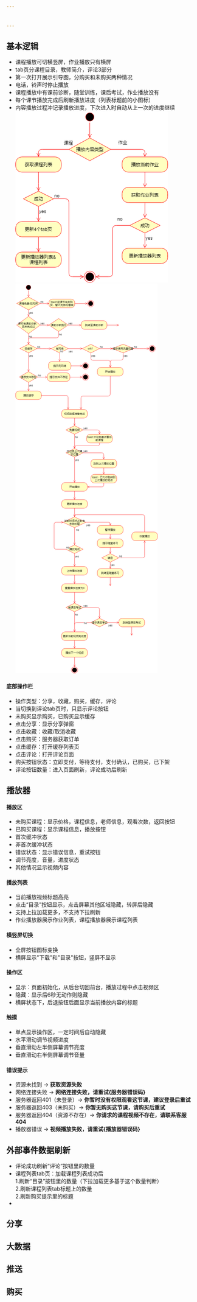 ```yaml
---


---
```


<h2 id="基本逻辑">基本逻辑</h2>
<ul>
<li>课程播放可切横竖屏，作业播放只有横屏</li>
<li>tab页分课程目录，教师简介，评论3部分</li>
<li>第一次打开展示引导图，分购买和未购买两种情况</li>
<li>电话，铃声时停止播放</li>
<li>课程播放中有课前诊断，随堂训练，课后考试，作业播放没有</li>
<li>每个课节播放完成后刷新播放进度（列表标题前的小图标）</li>
<li>内容播放过程冲记录播放进度，下次进入时自动从上一次的进度继续<br>
<img src="https://github.com/Ryan-Hu/DOC/blob/master/%E5%88%9D%E5%A7%8B%E5%8C%96%20%281%29.png?raw=true" alt="enter image description here"><br>
<img src="https://github.com/Ryan-Hu/DOC/blob/master/%E6%92%AD%E6%94%BE%E9%80%BB%E8%BE%91.png?raw=true" alt="enter image description here"></li>
</ul>
<h4 id="底部操作栏">底部操作栏</h4>
<ul>
<li>操作类型：分享，收藏，购买，缓存，评论</li>
<li>当切换到评论tab页时，只显示评论按钮</li>
<li>未购买显示购买，已购买显示缓存</li>
<li>点击分享：显示分享弹窗</li>
<li>点击收藏：收藏/取消收藏</li>
<li>点击购买：服务器获取订单</li>
<li>点击缓存：打开缓存列表页</li>
<li>点击评论：打开评论页面</li>
<li>购买按钮状态：立即支付，等待支付，支付确认，已购买，已下架</li>
<li>评论按钮数量：进入页面刷新，评论成功后刷新</li>
</ul>
<h2 id="播放器">播放器</h2>
<h4 id="播放区">播放区</h4>
<ul>
<li>未购买课程：显示价格，课程信息，老师信息，观看次数，返回按钮</li>
<li>已购买课程：显示课程信息，播放按钮</li>
<li>首次缓冲状态</li>
<li>非首次缓冲状态</li>
<li>错误状态：显示错误信息，重试按钮</li>
<li>调节亮度，音量，进度状态</li>
<li>其他情况显示视频内容</li>
</ul>
<h4 id="播放列表">播放列表</h4>
<ul>
<li>当前播放视频标题高亮</li>
<li>点击“目录”按钮显示，点击屏幕其他区域隐藏，转屏后隐藏</li>
<li>支持上拉加载更多，不支持下拉刷新</li>
<li>作业播放器展示作业列表，课程播放器展示课程列表</li>
</ul>
<h4 id="横竖屏切换">横竖屏切换</h4>
<ul>
<li>全屏按钮图标变换</li>
<li>横屏显示"下载"和"目录"按钮，竖屏不显示</li>
</ul>
<h4 id="操作区">操作区</h4>
<ul>
<li>显示：页面初始化，从后台切回前台，播放过程中点击视频区</li>
<li>隐藏：显示后6秒无动作则隐藏</li>
<li>横屏状态下，后退按钮后面显示当前播放内容的标题</li>
</ul>
<h4 id="触摸">触摸</h4>
<ul>
<li>单点显示操作区，一定时间后自动隐藏</li>
<li>水平滑动调节视频进度</li>
<li>垂直滑动左半侧屏幕调节亮度</li>
<li>垂直滑动右半侧屏幕调节音量</li>
</ul>
<h4 id="错误提示">错误提示</h4>
<ul>
<li>资源未找到  -&gt; <strong>获取资源失败</strong></li>
<li>网络连接失败 -&gt; <strong>网络连接失败，请重试{服务器错误码}</strong></li>
<li>服务器返回401（未登录）-&gt; <strong>你暂时没有权限观看这节课，建议登录后重试</strong></li>
<li>服务器返回403（未购买）-&gt; <strong>你暂无购买这节课，请购买后重试</strong></li>
<li>服务器返回404（资源不存在）-&gt; <strong>你请求的课程视频不存在，请联系客服 404</strong></li>
<li>播放器错误 -&gt; <strong>视频播放失败，请重试{播放器错误码}</strong></li>
</ul>
<h2 id="外部事件数据刷新">外部事件数据刷新</h2>
<ul>
<li>评论成功刷新“评论”按钮里的数量</li>
<li>课程列表tab页：加载课程列表成功后<br>
1.刷新“目录”按钮里的数量（下拉加载更多基于这个数量判断）<br>
2.刷新课程列表tab标题上的数量<br>
2.刷新购买提示里的标题</li>
<li></li>
</ul>
<h2 id="分享">分享</h2>
<h2 id="大数据">大数据</h2>
<h2 id="推送">推送</h2>
<h2 id="购买">购买</h2>

